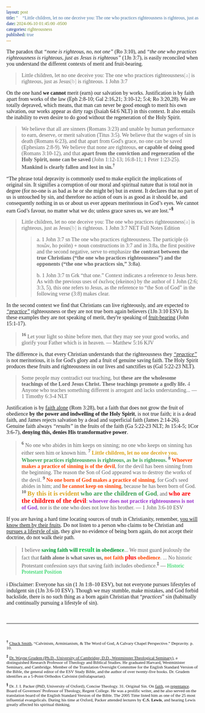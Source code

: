 ```yaml
---
layout: post
title: "🚸 “Little children, let no one deceive you: The one who practices righteousness is righteous, just as Jesus is righteous.” ― The Apostle John"
date: 2024-06-10 01:45:00 -0500
categories: righteousness
published: true
---
```


<style>
    * {
        font-family:'Times New Roman', Times, serif;
    }
</style>

The paradox that *&ldquo;none is righteous, no, not one&rdquo;* (Ro 3:10), and *&ldquo;the one who practices righteousness is righteous, just as Jesus is righteous&rdquo;* (1Jn 3:7), is easily reconciled when you understand the different contexts of merit and fruit-bearing.

> Little children, let no one deceive you: The one who practices righteousness<span style="color:#a8a8a8;">[a]</span> is righteous, just as Jesus<span style="color:#a8a8a8;">[b]</span> is righteous. 1 John 3:7

 <!-- *, †, ‡, §, ‖, ¶. -->

On the one hand **we cannot** merit (earn) our salvation by works. Justification is by faith apart from works of the law (Eph 2:8-10; Gal 2:16,21; 3:10-12; 5:4; Ro 3:20,28). We are totally depraved, which means, that man can never be good enough to merit his own salvation, our works appear as dirty rags (Isaiah 64:6 NLT) in this context. It also entails the inability to even desire to do good without the regeneration of the Holy Spirit.

> We believe that all are sinners (Romans 3:23) and unable by human performance to earn, deserve, or merit salvation (Titus 3:5). We believe that the wages of sin is death (Romans 6:23), and that apart from God's grace, no one can be saved (Ephesians 2:8-9). We believe that none are righteous, **or capable of doing good** (Romans 3:10-12), and that **apart from the conviction and regeneration of the Holy Spirit, none can be saved** (John 1:12-13; 16:8-11; 1 Peter 1:23-25). **Mankind is clearly fallen and lost in sin.**<sup style="font-weight:bold;">†</sup>

&ldquo;The phrase total depravity is commonly used to make explicit the implications of original sin. It signifies a corruption of our moral and spiritual nature that is total not in degree (for no-one is as bad as he or she might be) but in extent. It declares that no part of us is untouched by sin, and therefore no action of ours is as good as it should be, and consequently nothing in us or about us ever appears meritorious in God’s eyes. We cannot earn God’s favour, no matter what we do; unless grace saves us, we are lost.&rdquo;<sup style="font-weight:bold;">§</sup>

> Little children, let no one deceive you: The one who practices righteousness<span style="color:#a8a8a8;">[a]</span> is righteous, just as Jesus<span style="color:#a8a8a8;">[b]</span> is righteous. 1 John 3:7 NET Full Notes Edition
>
>>a. 1 John 3:7 sn The one who practices righteousness. The participle (ὁ ποιῶν, ho poiōn) + noun constructions in 3:7 and in 3:8a, the first positive and the second negative, serve to emphasize **the contrast between the true Christians (“the one who practices righteousness”) and the opponents (“the one who practices sin,” 3:8a)**.
>>
>>b. 1 John 3:7 tn Grk “that one.” Context indicates a reference to Jesus here. As with the previous uses of ἐκεῖνος (ekeinos) by the author of 1 John (2:6; 3:3, 5), this one refers to Jesus, as the reference to “the Son of God” in the following verse (3:8) makes clear.

In the second context we find that Christians can live righteously, and are expected to [*&ldquo;practice&rdquo;*](https://sevenshepherd.github.io/practicing-sin/) righteousness or they are not true born again believers (1Jn 3:10 ESV). In these examples they are not speaking of merit, they're speaking of [fruit-bearing](https://sevenshepherd.github.io/fruits/) (John 15:1-17).

> <sup style="font-weight:bold;">16</sup> Let your light so shine before men, that they may see your good works, and glorify your Father which is in heaven. &mdash; Matthew 5:16 KJV

The difference is, that every Christian understands that the righteousness they [*&ldquo;practice&rdquo;*](https://sevenshepherd.github.io/practicing-sin/) is not meritorious, it is for God's glory and a fruit of genuine saving faith. The Holy Spirit produces these fruits and righteousness in our lives and sanctifies us (Gal 5:22-23 NLT).

> Some people may contradict our teaching, but **these are the wholesome teachings of the Lord Jesus Christ. These teachings promote a godly life.** 4 Anyone who teaches something different is arrogant and lacks understanding... &mdash; 1 Timothy 6:3-4 NLT

Justification is by [faith alone](/assets/images/solas.jpg) (Rom 3:28), but a faith that does not grow the fruit of obedience **by the power and indwelling of the Holy Spirit**, is not true faith; it is a dead faith, and James rejects salvation by a dead and superficial faith (James 2:14-26). Genuine faith always *&ldquo;results&rdquo;* in the fruits of the faith (Ga 5:22-23 NLT; Jn 15:4-5; 1Cor 3:6-7), **denying this, denies His transformative power**.

<!-- 2. Verses against antinomianism (1 Jn 3:6-10; 5:18; Jd 4 NET; Ro 6:1-2,15; 3:8,31; Heb 10:26-31; 6:4-6; Lk 9:62).
3. Verses for obedience &ldquo;*after*&rdquo; justification (1Jn 2:3-6; 3:6-10; 5:3-4 Jn 14:15,21; 15:10).
4. Verses for Godly dispositions of Love (1 Jn 2:9-11; 3:10; 4:8,20; Jn 13:34-35).
5. Verses for Godly and Holy lives (Heb 12:14; 1 Tim 6:3-4; 2 Tim 3:12; Titus 2:11-12; Gal 5:22-23).
6. Verses for good works &ldquo;*after*&rdquo; justification (James 2:14-26; Eph 2:10).
7. The Holy Spirit produces the fruit, not human decision (Ga 5:22-23 NLT; Jn 15:4-5; 1Cor 3:6-7). -->

> <sup style="font-weight:bold;">6</sup> No one who abides in him keeps on sinning; no one who keeps on sinning has either seen him or known him. <sup style="font-weight:bold;">7</sup> <span style="font-weight:bold;color:GoldenRod;">Little children, let no one deceive you.</span> <span style="font-weight:bold;color:#3EA055;">Whoever practices righteousness is righteous, as he is righteous.</span> <sup style="font-weight:bold;">8</sup> <span style="font-weight:bold;color:OrangeRed;">Whoever makes a practice of sinning is of the devil</span>, for the devil has been sinning from the beginning. The reason the Son of God appeared was to destroy the works of the devil. <sup style="font-weight:bold;">9</sup> <span style="font-weight:bold;color:OrangeRed;">No one born of God makes a practice of sinning</span>, for God's seed abides in him; and <span style="font-weight:bold;color:OrangeRed;">he cannot keep on sinning</span>, because he has been born of God. <sup style="font-weight:bold;">10</sup> <span style="font-size:1.2em;font-weight:bold;color:GoldenRod;">By this it is evident</span> <span style="font-size:1.2em;font-weight:bold;color:#3EA055;">who are the children of God</span>, and <span style="font-size:1.2em;font-weight:bold;color:Red;">who are the children of the devil</span>: <span style="font-weight:bold;color:DarkOrchid;">whoever does not practice righteousness is not of God</span>, nor is the one who does not love his brother. &mdash; 1 John 3:6-10 ESV

If you are having a hard time locating sources of truth in Christianity, remember, [you will know them by their fruits](https://sevenshepherd.github.io/fruits/). Do not listen to a person who claims to be Christian and [pursues a lifestyle of sin](https://sevenshepherd.github.io/practicing-sin/), they give no evidence of being born again, do not accept their doctrine, do not walk their path. 

> I believe <span style="font-weight:bold;color:#009933;">saving faith will <span style="font-size:1.2em;color:#00cc44;">result</span> in obedience</span>... We must guard jealously the fact that <span style="font-weight:bold;">faith alone is what saves us, <span style="color:orangered;">not faith <span style="font-size:1.2em;color:red;">plus</span> obedience</span></span>. ... No historic Protestant confession says that saving faith includes obedience.<sup style="font-weight:bold;">‡</sup> &mdash; <span style="color:#00cc44;">Historic Protestant Position</span>

ℹ️ Disclaimer: Everyone has sin (1 Jn 1:8–10 ESV), but not everyone pursues lifestyles of indulgent sin (1Jn 3:6-10 ESV). Though we may stumble, make mistakes, and God forbid backslide, there is no such thing as a born again Christian that &ldquo;*practices*&rdquo; sin (habitually and continually pursuing a lifestyle of sin).

<br>

---

<br>

<span style="font-size:0.8em;">

<sup style="font-weight:bold;">†</sup> [Chuck Smith](https://youtu.be/kP8rIIps4Sk), &ldquo;Calvinism, Arminianism, & The Word of God, A Calvary Chapel Perspective.&rdquo; Depravity. p. 10.

<sup style="font-weight:bold;">‡</sup> [Dr. Wayne Grudem (Ph.D., University of Cambridge; D.D., Westminster Theological Seminary)](https://youtu.be/s9e3Y2SMXag), a distinguished Research Professor of Theology and Biblical Studies. He graduated Harvard, Westminister Seminary, and Cambridge. Member of the Translation Oversight Committee for the English Standard Version of the Bible, the general editor of the ESV Study Bible, and the author of over twenty-five books. Dr. Grudem identifies as a 5-Point Orthodox Calvinist (infralapsarian).

<sup style="font-weight:bold;">§</sup> Dr. J. I. Packer (PhD, University of Oxford), Concise Theology. 31. Original Sin. On [faith](https://youtu.be/jOFsFgUUdZo), on [repentance](https://youtu.be/gExLXpPJDd8). Board of Governors' Professor of Theology, Regent College. He was a prolific writer, and he also served on the translation board of the English Standard Version of the Bible. The 2005 Time listed him as one of the 25 most influential evangelicals. During his time at Oxford, Packer attended lectures by **C.S. Lewis**, and hearing Lewis greatly affected his spiritual thinking.

<span>

<script>
    var refTagger = {
        settings: {
            bibleVersion: 'NET'
        }
    }; 

    (function(d, t) {
        var n=d.querySelector('[nonce]');
        refTagger.settings.nonce = n && (n.nonce||n.getAttribute('nonce'));
        var g = d.createElement(t), s = d.getElementsByTagName(t)[0];
        g.src = 'https://api.reftagger.com/v2/RefTagger.js';
        g.nonce = refTagger.settings.nonce;
        s.parentNode.insertBefore(g, s);
    }(document, 'script'));
</script>